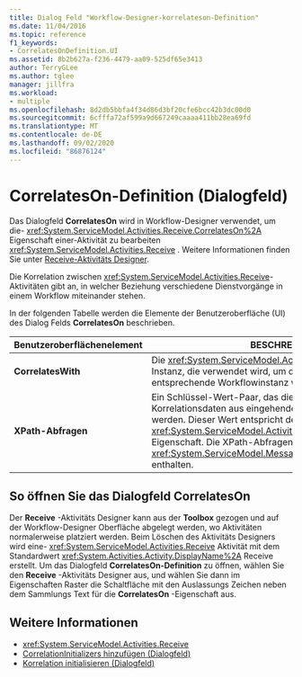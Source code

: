 ```yaml
---
title: Dialog Feld "Workflow-Designer-korrelateson-Definition"
ms.date: 11/04/2016
ms.topic: reference
f1_keywords:
- CorrelatesOnDefinition.UI
ms.assetid: 8b2b627a-f236-4479-aa09-525df65e3413
author: TerryGLee
ms.author: tglee
manager: jillfra
ms.workload:
- multiple
ms.openlocfilehash: 8d2db5bbfa4f34d86d3bf20cfe6bcc42b3dc00d0
ms.sourcegitcommit: 6cfffa72af599a9d667249caaaa411bb28ea69fd
ms.translationtype: MT
ms.contentlocale: de-DE
ms.lasthandoff: 09/02/2020
ms.locfileid: "86876124"
---
```

# <a name="correlateson-definition-dialog-box"></a>CorrelatesOn-Definition (Dialogfeld)

Das Dialogfeld **CorrelatesOn** wird in Workflow-Designer verwendet, um die- <xref:System.ServiceModel.Activities.Receive.CorrelatesOn%2A> Eigenschaft einer-Aktivität zu bearbeiten <xref:System.ServiceModel.Activities.Receive> . Weitere Informationen finden Sie unter [Receive-Aktivitäts Designer](../workflow-designer/receive-activity-designer.md).

Die Korrelation zwischen <xref:System.ServiceModel.Activities.Receive>-Aktivitäten gibt an, in welcher Beziehung verschiedene Dienstvorgänge in einem Workflow miteinander stehen.

In der folgenden Tabelle werden die Elemente der Benutzeroberfläche (UI) des Dialog Felds **CorrelatesOn** beschrieben.

|Benutzeroberflächenelement|BESCHREIBUNG|
|-|-----------------|
|**CorrelatesWith**|Die <xref:System.ServiceModel.Activities.CorrelationHandle>-Instanz, die verwendet wird, um die Nachricht an die entsprechende Workflowinstanz weiterzuleiten.|
|**XPath-Abfragen**|Ein Schlüssel-Wert-Paar, das die Abfragen enthält, mit denen Korrelationsdaten aus eingehenden Nachrichten extrahiert werden. Dieser Wert entspricht der- <xref:System.ServiceModel.Activities.Receive.CorrelatesOn%2A> Eigenschaft. Die XPath-Abfragen sind in einem <xref:System.ServiceModel.MessageQuerySet>-Objekt enthalten.|

## <a name="to-launch-the-correlateson-dialog-box"></a>So öffnen Sie das Dialogfeld CorrelatesOn

Der **Receive** -Aktivitäts Designer kann aus der **Toolbox** gezogen und auf der Workflow-Designer Oberfläche abgelegt werden, wo Aktivitäten normalerweise platziert werden. Beim Löschen des Aktivitäts Designers wird eine- <xref:System.ServiceModel.Activities.Receive> Aktivität mit dem Standardwert <xref:System.Activities.Activity.DisplayName%2A> Receive erstellt. Um das Dialogfeld **CorrelatesOn-Definition** zu öffnen, wählen Sie den **Receive** -Aktivitäts Designer aus, und wählen Sie dann im Eigenschaften Raster die Schaltfläche mit den Auslassungs Zeichen neben dem Sammlungs Text für die **CorrelatesOn** -Eigenschaft aus.

## <a name="see-also"></a>Weitere Informationen

- <xref:System.ServiceModel.Activities.Receive>
- [CorrelationInitializers hinzufügen (Dialogfeld)](../workflow-designer/add-correlationinitializers-dialog-box.md)
- [Korrelation initialisieren (Dialogfeld)](../workflow-designer/initialize-correlation-dialog-box.md)